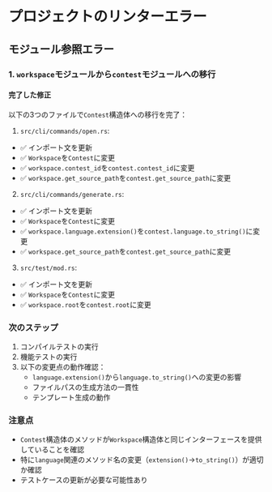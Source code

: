 # プロジェクトのリンターエラー

## モジュール参照エラー

### 1. `workspace`モジュールから`contest`モジュールへの移行

#### 完了した修正

以下の3つのファイルで`Contest`構造体への移行を完了：

1. `src/cli/commands/open.rs`:
- ✅ インポート文を更新
- ✅ `Workspace`を`Contest`に変更
- ✅ `workspace.contest_id`を`contest.contest_id`に変更
- ✅ `workspace.get_source_path`を`contest.get_source_path`に変更

2. `src/cli/commands/generate.rs`:
- ✅ インポート文を更新
- ✅ `Workspace`を`Contest`に変更
- ✅ `workspace.language.extension()`を`contest.language.to_string()`に変更
- ✅ `workspace.get_source_path`を`contest.get_source_path`に変更

3. `src/test/mod.rs`:
- ✅ インポート文を更新
- ✅ `Workspace`を`Contest`に変更
- ✅ `workspace.root`を`contest.root`に変更

### 次のステップ
1. コンパイルテストの実行
2. 機能テストの実行
3. 以下の変更点の動作確認：
   - `language.extension()`から`language.to_string()`への変更の影響
   - ファイルパスの生成方法の一貫性
   - テンプレート生成の動作

### 注意点
- `Contest`構造体のメソッドが`Workspace`構造体と同じインターフェースを提供していることを確認
- 特に`language`関連のメソッド名の変更（`extension()`→`to_string()`）が適切か確認
- テストケースの更新が必要な可能性あり 